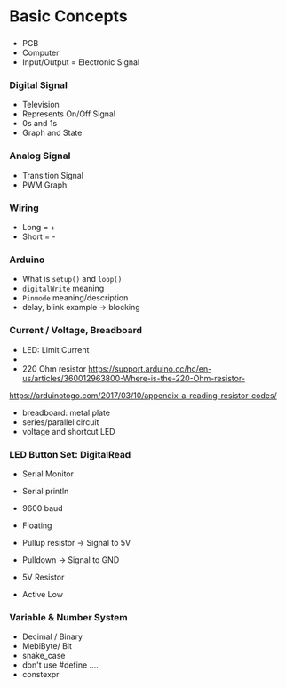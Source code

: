 # Basic Concepts

###
- PCB
- Computer
- Input/Output = Electronic Signal

### Digital Signal 
- Television
- Represents On/Off Signal
- 0s and 1s
- Graph and State

### Analog Signal
- Transition Signal
- PWM Graph

### Wiring
- Long = +
- Short = -

### Arduino
- What is `setup()` and `loop()`
- `digitalWrite` meaning
- `Pinmode` meaning/description
- delay, blink example -> blocking

### Current / Voltage, Breadboard
- LED: Limit Current
- 
- 220 Ohm resistor
https://support.arduino.cc/hc/en-us/articles/360012963800-Where-is-the-220-Ohm-resistor-

https://arduinotogo.com/2017/03/10/appendix-a-reading-resistor-codes/

- breadboard: metal plate
- series/parallel circuit
- voltage and shortcut LED
### LED Button Set: DigitalRead

- Serial Monitor
- Serial println
- 9600 baud

- Floating
- Pullup resistor -> Signal to 5V
- Pulldown -> Signal to GND
- 5V Resistor
- Active Low


### Variable & Number System
- Decimal / Binary
- MebiByte/ Bit
- snake_case
- don't use #define ....
- constexpr